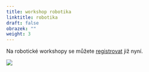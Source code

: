 ```yaml
---
title: workshop robotika
linktitle: robotika
draft: false
obrazek: ""
weight: 3
---
```

Na robotické workshopy se můžete [registrovat](https://brezanek.webooker.eu/Actions) již nyní.

![](/assets/media/robotika_-workshopy.jpg)